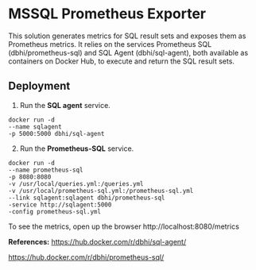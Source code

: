 # MSSQL Prometheus Exporter

This solution generates metrics for SQL result sets and exposes them as Prometheus metrics. It relies on the services Prometheus SQL (dbhi/prometheus-sql) and SQL Agent (dbhi/sql-agent), both available as containers on Docker Hub, to execute and return the SQL result sets.

## Deployment

1) Run the **SQL agent** service.
```
docker run -d 
--name sqlagent 
-p 5000:5000 dbhi/sql-agent
```

2) Run the **Prometheus-SQL** service.
```
docker run -d 
--name prometheus-sql 
-p 8080:8080 
-v /usr/local/queries.yml:/queries.yml 
-v /usr/local/prometheus-sql.yml:/prometheus-sql.yml 
--link sqlagent:sqlagent dbhi/prometheus-sql 
-service http://sqlagent:5000 
-config prometheus-sql.yml
```

To see the metrics, open up the browser http://localhost:8080/metrics


**References:**
https://hub.docker.com/r/dbhi/sql-agent/

https://hub.docker.com/r/dbhi/prometheus-sql/
